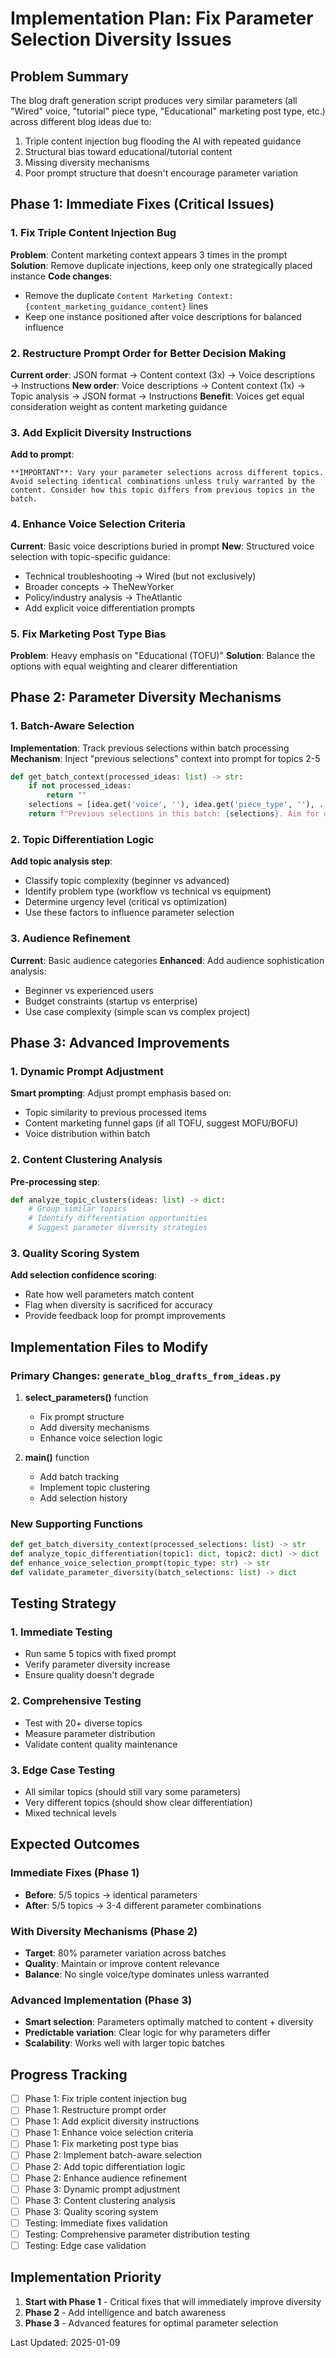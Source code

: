 # Implementation Plan: Fix Parameter Selection Diversity Issues

## Problem Summary
The blog draft generation script produces very similar parameters (all "Wired" voice, "tutorial" piece type, "Educational" marketing post type, etc.) across different blog ideas due to:
1. Triple content injection bug flooding the AI with repeated guidance
2. Structural bias toward educational/tutorial content
3. Missing diversity mechanisms
4. Poor prompt structure that doesn't encourage parameter variation

## Phase 1: Immediate Fixes (Critical Issues)

### 1. Fix Triple Content Injection Bug
**Problem**: Content marketing context appears 3 times in the prompt
**Solution**: Remove duplicate injections, keep only one strategically placed instance
**Code changes**:
- Remove the duplicate `Content Marketing Context: {content_marketing_guidance_content}` lines
- Keep one instance positioned after voice descriptions for balanced influence

### 2. Restructure Prompt Order for Better Decision Making
**Current order**: JSON format → Content context (3x) → Voice descriptions → Instructions
**New order**: Voice descriptions → Content context (1x) → Topic analysis → JSON format → Instructions
**Benefit**: Voices get equal consideration weight as content marketing guidance

### 3. Add Explicit Diversity Instructions
**Add to prompt**:
```
**IMPORTANT**: Vary your parameter selections across different topics. Avoid selecting identical combinations unless truly warranted by the content. Consider how this topic differs from previous topics in the batch.
```

### 4. Enhance Voice Selection Criteria
**Current**: Basic voice descriptions buried in prompt
**New**: Structured voice selection with topic-specific guidance:
- Technical troubleshooting → Wired (but not exclusively)
- Broader concepts → TheNewYorker 
- Policy/industry analysis → TheAtlantic
- Add explicit voice differentiation prompts

### 5. Fix Marketing Post Type Bias
**Problem**: Heavy emphasis on "Educational (TOFU)" 
**Solution**: Balance the options with equal weighting and clearer differentiation

## Phase 2: Parameter Diversity Mechanisms

### 1. Batch-Aware Selection
**Implementation**: Track previous selections within batch processing
**Mechanism**: Inject "previous selections" context into prompt for topics 2-5
```python
def get_batch_context(processed_ideas: list) -> str:
    if not processed_ideas:
        return ""
    selections = [idea.get('voice', ''), idea.get('piece_type', ''), ...]
    return f"Previous selections in this batch: {selections}. Aim for diversity unless content strongly suggests otherwise."
```

### 2. Topic Differentiation Logic
**Add topic analysis step**:
- Classify topic complexity (beginner vs advanced)
- Identify problem type (workflow vs technical vs equipment)
- Determine urgency level (critical vs optimization)
- Use these factors to influence parameter selection

### 3. Audience Refinement
**Current**: Basic audience categories
**Enhanced**: Add audience sophistication analysis:
- Beginner vs experienced users
- Budget constraints (startup vs enterprise)
- Use case complexity (simple scan vs complex project)

## Phase 3: Advanced Improvements

### 1. Dynamic Prompt Adjustment
**Smart prompting**: Adjust prompt emphasis based on:
- Topic similarity to previous processed items
- Content marketing funnel gaps (if all TOFU, suggest MOFU/BOFU)
- Voice distribution within batch

### 2. Content Clustering Analysis
**Pre-processing step**:
```python
def analyze_topic_clusters(ideas: list) -> dict:
    # Group similar topics
    # Identify differentiation opportunities
    # Suggest parameter diversity strategies
```

### 3. Quality Scoring System
**Add selection confidence scoring**:
- Rate how well parameters match content
- Flag when diversity is sacrificed for accuracy
- Provide feedback loop for prompt improvements

## Implementation Files to Modify

### Primary Changes: `generate_blog_drafts_from_ideas.py`
1. **select_parameters()** function
   - Fix prompt structure
   - Add diversity mechanisms
   - Enhance voice selection logic

2. **main()** function  
   - Add batch tracking
   - Implement topic clustering
   - Add selection history

### New Supporting Functions
```python
def get_batch_diversity_context(processed_selections: list) -> str
def analyze_topic_differentiation(topic1: dict, topic2: dict) -> dict
def enhance_voice_selection_prompt(topic_type: str) -> str
def validate_parameter_diversity(batch_selections: list) -> dict
```

## Testing Strategy

### 1. Immediate Testing
- Run same 5 topics with fixed prompt
- Verify parameter diversity increase
- Ensure quality doesn't degrade

### 2. Comprehensive Testing  
- Test with 20+ diverse topics
- Measure parameter distribution
- Validate content quality maintenance

### 3. Edge Case Testing
- All similar topics (should still vary some parameters)
- Very different topics (should show clear differentiation)
- Mixed technical levels

## Expected Outcomes

### Immediate Fixes (Phase 1)
- **Before**: 5/5 topics → identical parameters
- **After**: 5/5 topics → 3-4 different parameter combinations

### With Diversity Mechanisms (Phase 2)  
- **Target**: 80% parameter variation across batches
- **Quality**: Maintain or improve content relevance
- **Balance**: No single voice/type dominates unless warranted

### Advanced Implementation (Phase 3)
- **Smart selection**: Parameters optimally matched to content + diversity
- **Predictable variation**: Clear logic for why parameters differ
- **Scalability**: Works well with larger topic batches

## Progress Tracking

- [ ] Phase 1: Fix triple content injection bug
- [ ] Phase 1: Restructure prompt order
- [ ] Phase 1: Add explicit diversity instructions
- [ ] Phase 1: Enhance voice selection criteria
- [ ] Phase 1: Fix marketing post type bias
- [ ] Phase 2: Implement batch-aware selection
- [ ] Phase 2: Add topic differentiation logic
- [ ] Phase 2: Enhance audience refinement
- [ ] Phase 3: Dynamic prompt adjustment
- [ ] Phase 3: Content clustering analysis
- [ ] Phase 3: Quality scoring system
- [ ] Testing: Immediate fixes validation
- [ ] Testing: Comprehensive parameter distribution testing
- [ ] Testing: Edge case validation

## Implementation Priority
1. **Start with Phase 1** - Critical fixes that will immediately improve diversity
2. **Phase 2** - Add intelligence and batch awareness
3. **Phase 3** - Advanced features for optimal parameter selection

Last Updated: 2025-01-09
